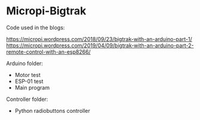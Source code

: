 # Micropi-Bigtrak

Code used in the blogs:

https://micropi.wordpress.com/2018/09/23/bigtrak-with-an-arduino-part-1/
https://micropi.wordpress.com/2019/04/09/bigtrak-with-an-arduino-part-2-remote-control-with-an-esp8266/

Arduino folder:

- Motor test
- ESP-01 test
- Main program

Controller folder:

- Python radiobuttons controller
